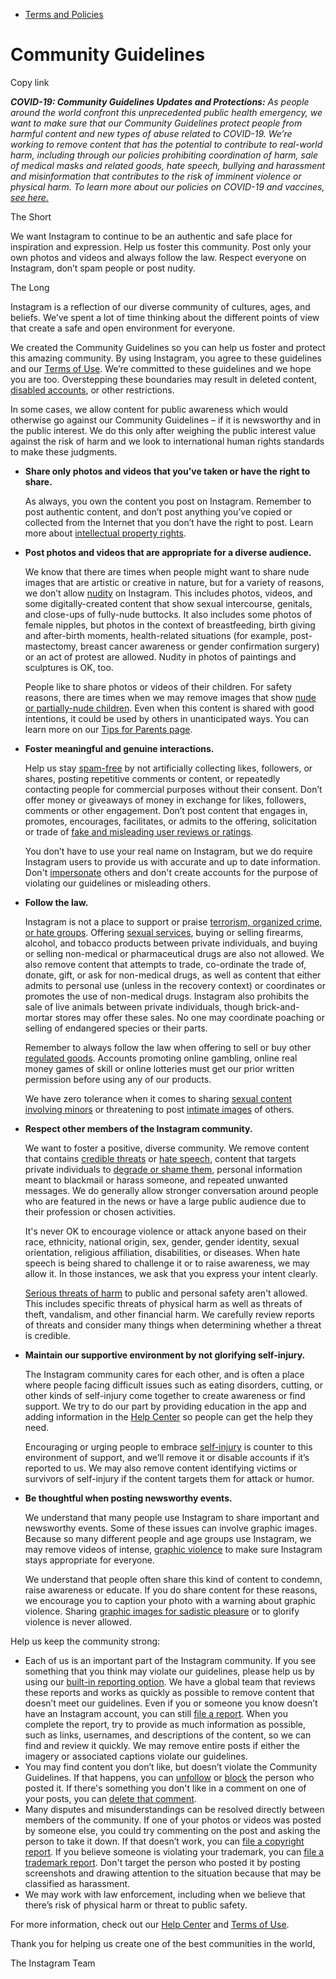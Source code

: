 *   [Terms and Policies](https://help.instagram.com/1417489251945243/?helpref=breadcrumb)

Community Guidelines
====================

Copy link

_**COVID-19: Community Guidelines Updates and Protections:** As people around the world confront this unprecedented public health emergency, we want to make sure that our Community Guidelines protect people from harmful content and new types of abuse related to COVID-19. We’re working to remove content that has the potential to contribute to real-world harm, including through our policies prohibiting coordination of harm, sale of medical masks and related goods, hate speech, bullying and harassment and misinformation that contributes to the risk of imminent violence or physical harm. To learn more about our policies on COVID-19 and vaccines, [see here.](https://help.instagram.com/697825587576762?helpref=faq_content)_

The Short

We want Instagram to continue to be an authentic and safe place for inspiration and expression. Help us foster this community. Post only your own photos and videos and always follow the law. Respect everyone on Instagram, don’t spam people or post nudity.

The Long

Instagram is a reflection of our diverse community of cultures, ages, and beliefs. We’ve spent a lot of time thinking about the different points of view that create a safe and open environment for everyone.

We created the Community Guidelines so you can help us foster and protect this amazing community. By using Instagram, you agree to these guidelines and our [Terms of Use](https://www.instagram.com/legal/terms). We’re committed to these guidelines and we hope you are too. Overstepping these boundaries may result in deleted content, [disabled accounts](https://help.instagram.com/366993040048856?helpref=faq_content), or other restrictions.

In some cases, we allow content for public awareness which would otherwise go against our Community Guidelines – if it is newsworthy and in the public interest. We do this only after weighing the public interest value against the risk of harm and we look to international human rights standards to make these judgments.

*   **Share only photos and videos that you’ve taken or have the right to share.**
    
    As always, you own the content you post on Instagram. Remember to post authentic content, and don’t post anything you’ve copied or collected from the Internet that you don’t have the right to post. Learn more about [intellectual property rights](https://help.instagram.com/126382350847838?helpref=faq_content).
    
*   **Post photos and videos that are appropriate for a diverse audience.**
    
    We know that there are times when people might want to share nude images that are artistic or creative in nature, but for a variety of reasons, we don’t allow [nudity](https://l.instagram.com/?u=https%3A%2F%2Fwww.facebook.com%2Fcommunitystandards%2Fadult_nudity_sexual_activity&e=AT1sAZtLgwZvPaIVmgX2DKuwRPJNACU2-v-3cKtlezEEFfRKxDDSG1SelTKEpnxLTG5Xg_cJgqCEKs8_VOeulRmMuVjwXOnBhSlPZddPH8WQ9lAHi1a_GV06C8Blr2RJFcxxTrdG2KQVR29l8FDUyLlzVcCvvLbaiELXZg) on Instagram. This includes photos, videos, and some digitally-created content that show sexual intercourse, genitals, and close-ups of fully-nude buttocks. It also includes some photos of female nipples, but photos in the context of breastfeeding, birth giving and after-birth moments, health-related situations (for example, post-mastectomy, breast cancer awareness or gender confirmation surgery) or an act of protest are allowed. Nudity in photos of paintings and sculptures is OK, too.
    
    People like to share photos or videos of their children. For safety reasons, there are times when we may remove images that show [nude or partially-nude children](https://l.instagram.com/?u=https%3A%2F%2Fwww.facebook.com%2Fcommunitystandards%2Fchild_nudity_sexual_exploitation&e=AT1sAZtLgwZvPaIVmgX2DKuwRPJNACU2-v-3cKtlezEEFfRKxDDSG1SelTKEpnxLTG5Xg_cJgqCEKs8_VOeulRmMuVjwXOnBhSlPZddPH8WQ9lAHi1a_GV06C8Blr2RJFcxxTrdG2KQVR29l8FDUyLlzVcCvvLbaiELXZg). Even when this content is shared with good intentions, it could be used by others in unanticipated ways. You can learn more on our [Tips for Parents page](https://help.instagram.com/154475974694511/?helpref=faq_content).
    
*   **Foster meaningful and genuine interactions.**
    
    Help us stay [spam-free](https://l.instagram.com/?u=https%3A%2F%2Fwww.facebook.com%2Fcommunitystandards%2Fspam&e=AT1sAZtLgwZvPaIVmgX2DKuwRPJNACU2-v-3cKtlezEEFfRKxDDSG1SelTKEpnxLTG5Xg_cJgqCEKs8_VOeulRmMuVjwXOnBhSlPZddPH8WQ9lAHi1a_GV06C8Blr2RJFcxxTrdG2KQVR29l8FDUyLlzVcCvvLbaiELXZg) by not artificially collecting likes, followers, or shares, posting repetitive comments or content, or repeatedly contacting people for commercial purposes without their consent. Don’t offer money or giveaways of money in exchange for likes, followers, comments or other engagement. Don’t post content that engages in, promotes, encourages, facilitates, or admits to the offering, solicitation or trade of [fake and misleading user reviews or ratings](https://l.instagram.com/?u=https%3A%2F%2Fwww.facebook.com%2Fcommunitystandards%2Ffraud_deception&e=AT1sAZtLgwZvPaIVmgX2DKuwRPJNACU2-v-3cKtlezEEFfRKxDDSG1SelTKEpnxLTG5Xg_cJgqCEKs8_VOeulRmMuVjwXOnBhSlPZddPH8WQ9lAHi1a_GV06C8Blr2RJFcxxTrdG2KQVR29l8FDUyLlzVcCvvLbaiELXZg).
    
    You don’t have to use your real name on Instagram, but we do require Instagram users to provide us with accurate and up to date information. Don't [impersonate](https://l.instagram.com/?u=https%3A%2F%2Fwww.facebook.com%2Fcommunitystandards%2Fmisrepresentation&e=AT1sAZtLgwZvPaIVmgX2DKuwRPJNACU2-v-3cKtlezEEFfRKxDDSG1SelTKEpnxLTG5Xg_cJgqCEKs8_VOeulRmMuVjwXOnBhSlPZddPH8WQ9lAHi1a_GV06C8Blr2RJFcxxTrdG2KQVR29l8FDUyLlzVcCvvLbaiELXZg) others and don't create accounts for the purpose of violating our guidelines or misleading others.
    
*   **Follow the law.**
    
    Instagram is not a place to support or praise [terrorism, organized crime, or hate groups](https://l.instagram.com/?u=https%3A%2F%2Fwww.facebook.com%2Fcommunitystandards%2Fdangerous_individuals_organizations&e=AT1sAZtLgwZvPaIVmgX2DKuwRPJNACU2-v-3cKtlezEEFfRKxDDSG1SelTKEpnxLTG5Xg_cJgqCEKs8_VOeulRmMuVjwXOnBhSlPZddPH8WQ9lAHi1a_GV06C8Blr2RJFcxxTrdG2KQVR29l8FDUyLlzVcCvvLbaiELXZg). Offering [sexual services](https://l.instagram.com/?u=https%3A%2F%2Fwww.facebook.com%2Fcommunitystandards%2Fsexual_solicitation&e=AT1sAZtLgwZvPaIVmgX2DKuwRPJNACU2-v-3cKtlezEEFfRKxDDSG1SelTKEpnxLTG5Xg_cJgqCEKs8_VOeulRmMuVjwXOnBhSlPZddPH8WQ9lAHi1a_GV06C8Blr2RJFcxxTrdG2KQVR29l8FDUyLlzVcCvvLbaiELXZg), buying or selling firearms, alcohol, and tobacco products between private individuals, and buying or selling non-medical or pharmaceutical drugs are also not allowed. We also remove content that attempts to trade, co-ordinate the trade of, donate, gift, or ask for non-medical drugs, as well as content that either admits to personal use (unless in the recovery context) or coordinates or promotes the use of non-medical drugs. Instagram also prohibits the sale of live animals between private individuals, though brick-and-mortar stores may offer these sales. No one may coordinate poaching or selling of endangered species or their parts.
    
    Remember to always follow the law when offering to sell or buy other [regulated goods](https://l.instagram.com/?u=https%3A%2F%2Fwww.facebook.com%2Fcommunitystandards%2Fregulated_goods&e=AT1sAZtLgwZvPaIVmgX2DKuwRPJNACU2-v-3cKtlezEEFfRKxDDSG1SelTKEpnxLTG5Xg_cJgqCEKs8_VOeulRmMuVjwXOnBhSlPZddPH8WQ9lAHi1a_GV06C8Blr2RJFcxxTrdG2KQVR29l8FDUyLlzVcCvvLbaiELXZg). Accounts promoting online gambling, online real money games of skill or online lotteries must get our prior written permission before using any of our products.
    
    We have zero tolerance when it comes to sharing [sexual content involving minors](https://l.instagram.com/?u=https%3A%2F%2Fwww.facebook.com%2Fcommunitystandards%2Fchild_nudity_sexual_exploitation&e=AT1sAZtLgwZvPaIVmgX2DKuwRPJNACU2-v-3cKtlezEEFfRKxDDSG1SelTKEpnxLTG5Xg_cJgqCEKs8_VOeulRmMuVjwXOnBhSlPZddPH8WQ9lAHi1a_GV06C8Blr2RJFcxxTrdG2KQVR29l8FDUyLlzVcCvvLbaiELXZg) or threatening to post [intimate images](https://l.instagram.com/?u=https%3A%2F%2Fwww.facebook.com%2Fcommunitystandards%2Fsexual_exploitation_adults&e=AT1sAZtLgwZvPaIVmgX2DKuwRPJNACU2-v-3cKtlezEEFfRKxDDSG1SelTKEpnxLTG5Xg_cJgqCEKs8_VOeulRmMuVjwXOnBhSlPZddPH8WQ9lAHi1a_GV06C8Blr2RJFcxxTrdG2KQVR29l8FDUyLlzVcCvvLbaiELXZg) of others.
    
*   **Respect other members of the Instagram community.**
    
    We want to foster a positive, diverse community. We remove content that contains [credible threats](https://l.instagram.com/?u=https%3A%2F%2Fwww.facebook.com%2Fcommunitystandards%2Fcredible_violence&e=AT1sAZtLgwZvPaIVmgX2DKuwRPJNACU2-v-3cKtlezEEFfRKxDDSG1SelTKEpnxLTG5Xg_cJgqCEKs8_VOeulRmMuVjwXOnBhSlPZddPH8WQ9lAHi1a_GV06C8Blr2RJFcxxTrdG2KQVR29l8FDUyLlzVcCvvLbaiELXZg) or [hate speech](https://l.instagram.com/?u=https%3A%2F%2Fwww.facebook.com%2Fcommunitystandards%2Fhate_speech&e=AT1sAZtLgwZvPaIVmgX2DKuwRPJNACU2-v-3cKtlezEEFfRKxDDSG1SelTKEpnxLTG5Xg_cJgqCEKs8_VOeulRmMuVjwXOnBhSlPZddPH8WQ9lAHi1a_GV06C8Blr2RJFcxxTrdG2KQVR29l8FDUyLlzVcCvvLbaiELXZg), content that targets private individuals to [degrade or shame them](https://l.instagram.com/?u=https%3A%2F%2Fwww.facebook.com%2Fcommunitystandards%2Fbullying&e=AT1sAZtLgwZvPaIVmgX2DKuwRPJNACU2-v-3cKtlezEEFfRKxDDSG1SelTKEpnxLTG5Xg_cJgqCEKs8_VOeulRmMuVjwXOnBhSlPZddPH8WQ9lAHi1a_GV06C8Blr2RJFcxxTrdG2KQVR29l8FDUyLlzVcCvvLbaiELXZg), personal information meant to blackmail or harass someone, and repeated unwanted messages. We do generally allow stronger conversation around people who are featured in the news or have a large public audience due to their profession or chosen activities.
    
    It's never OK to encourage violence or attack anyone based on their race, ethnicity, national origin, sex, gender, gender identity, sexual orientation, religious affiliation, disabilities, or diseases. When hate speech is being shared to challenge it or to raise awareness, we may allow it. In those instances, we ask that you express your intent clearly.
    
    [Serious threats of harm](https://l.instagram.com/?u=https%3A%2F%2Fwww.facebook.com%2Fcommunitystandards%2Fcredible_violence&e=AT1sAZtLgwZvPaIVmgX2DKuwRPJNACU2-v-3cKtlezEEFfRKxDDSG1SelTKEpnxLTG5Xg_cJgqCEKs8_VOeulRmMuVjwXOnBhSlPZddPH8WQ9lAHi1a_GV06C8Blr2RJFcxxTrdG2KQVR29l8FDUyLlzVcCvvLbaiELXZg) to public and personal safety aren't allowed. This includes specific threats of physical harm as well as threats of theft, vandalism, and other financial harm. We carefully review reports of threats and consider many things when determining whether a threat is credible.
    
*   **Maintain our supportive environment by not glorifying self-injury.**
    
    The Instagram community cares for each other, and is often a place where people facing difficult issues such as eating disorders, cutting, or other kinds of self-injury come together to create awareness or find support. We try to do our part by providing education in the app and adding information in the [Help Center](https://help.instagram.com/) so people can get the help they need.
    
    Encouraging or urging people to embrace [self-injury](https://l.instagram.com/?u=https%3A%2F%2Fwww.facebook.com%2Fcommunitystandards%2Fsuicide_self_injury_violence&e=AT1sAZtLgwZvPaIVmgX2DKuwRPJNACU2-v-3cKtlezEEFfRKxDDSG1SelTKEpnxLTG5Xg_cJgqCEKs8_VOeulRmMuVjwXOnBhSlPZddPH8WQ9lAHi1a_GV06C8Blr2RJFcxxTrdG2KQVR29l8FDUyLlzVcCvvLbaiELXZg) is counter to this environment of support, and we’ll remove it or disable accounts if it’s reported to us. We may also remove content identifying victims or survivors of self-injury if the content targets them for attack or humor.
    
*   **Be thoughtful when posting newsworthy events.**
    
    We understand that many people use Instagram to share important and newsworthy events. Some of these issues can involve graphic images. Because so many different people and age groups use Instagram, we may remove videos of intense, [graphic violence](https://l.instagram.com/?u=https%3A%2F%2Fwww.facebook.com%2Fcommunitystandards%2Fgraphic_violence&e=AT1sAZtLgwZvPaIVmgX2DKuwRPJNACU2-v-3cKtlezEEFfRKxDDSG1SelTKEpnxLTG5Xg_cJgqCEKs8_VOeulRmMuVjwXOnBhSlPZddPH8WQ9lAHi1a_GV06C8Blr2RJFcxxTrdG2KQVR29l8FDUyLlzVcCvvLbaiELXZg) to make sure Instagram stays appropriate for everyone.
    
    We understand that people often share this kind of content to condemn, raise awareness or educate. If you do share content for these reasons, we encourage you to caption your photo with a warning about graphic violence. Sharing [graphic images for sadistic pleasure](https://l.instagram.com/?u=https%3A%2F%2Fwww.facebook.com%2Fcommunitystandards%2Fcruel_insensitive&e=AT1sAZtLgwZvPaIVmgX2DKuwRPJNACU2-v-3cKtlezEEFfRKxDDSG1SelTKEpnxLTG5Xg_cJgqCEKs8_VOeulRmMuVjwXOnBhSlPZddPH8WQ9lAHi1a_GV06C8Blr2RJFcxxTrdG2KQVR29l8FDUyLlzVcCvvLbaiELXZg) or to glorify violence is never allowed.
    

Help us keep the community strong:

*   Each of us is an important part of the Instagram community. If you see something that you think may violate our guidelines, please help us by using our [built-in reporting option](https://help.instagram.com/165828726894770?helpref=faq_content). We have a global team that reviews these reports and works as quickly as possible to remove content that doesn’t meet our guidelines. Even if you or someone you know doesn’t have an Instagram account, you can still [file a report](https://help.instagram.com/contact/383679321740945). When you complete the report, try to provide as much information as possible, such as links, usernames, and descriptions of the content, so we can find and review it quickly. We may remove entire posts if either the imagery or associated captions violate our guidelines.
*   You may find content you don’t like, but doesn’t violate the Community Guidelines. If that happens, you can [unfollow](https://help.instagram.com/286340048138725?helpref=faq_content) or [block](https://help.instagram.com/426700567389543/?helpref=faq_content) the person who posted it. If there's something you don't like in a comment on one of your posts, you can [delete that comment](https://help.instagram.com/289098941190483?helpref=faq_content).
*   Many disputes and misunderstandings can be resolved directly between members of the community. If one of your photos or videos was posted by someone else, you could try commenting on the post and asking the person to take it down. If that doesn’t work, you can [file a copyright report](https://help.instagram.com/126382350847838?helpref=faq_content). If you believe someone is violating your trademark, you can [file a trademark report](https://help.instagram.com/222826637847963?helpref=faq_content). Don't target the person who posted it by posting screenshots and drawing attention to the situation because that may be classified as harassment.
*   We may work with law enforcement, including when we believe that there’s risk of physical harm or threat to public safety.

For more information, check out our [Help Center](https://help.instagram.com/) and [Terms of Use](https://l.instagram.com/?u=http%3A%2F%2Finstagram.com%2Flegal%2Fterms%2F%23&e=AT1sAZtLgwZvPaIVmgX2DKuwRPJNACU2-v-3cKtlezEEFfRKxDDSG1SelTKEpnxLTG5Xg_cJgqCEKs8_VOeulRmMuVjwXOnBhSlPZddPH8WQ9lAHi1a_GV06C8Blr2RJFcxxTrdG2KQVR29l8FDUyLlzVcCvvLbaiELXZg).

Thank you for helping us create one of the best communities in the world,

The Instagram Team